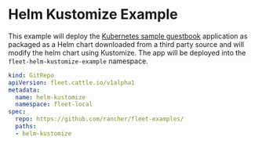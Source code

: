# Helm Kustomize Example

This example will deploy the [Kubernetes sample guestbook](https://github.com/kubernetes/examples/tree/master/guestbook/) application as
packaged as a Helm chart downloaded from a third party source and will modify the helm chart using Kustomize.
The app will be deployed into the `fleet-helm-kustomize-example` namespace.

```yaml
kind: GitRepo
apiVersion: fleet.cattle.io/v1alpha1
metadata:
  name: helm-kustomize
  namespace: fleet-local
spec:
  repo: https://github.com/rancher/fleet-examples/
  paths:
  - helm-kustomize
```
